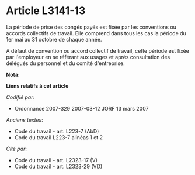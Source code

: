 # Article L3141-13

La période de prise des congés payés est fixée par les conventions ou accords collectifs de travail. Elle comprend dans tous
les cas la période du 1er mai au 31 octobre de chaque année.

A défaut de convention ou accord collectif de travail, cette période est fixée par l'employeur en se référant aux usages et
après consultation des délégués du personnel et du comité d'entreprise.

**Nota:**



**Liens relatifs à cet article**

_Codifié par_:

  - Ordonnance 2007-329 2007-03-12 JORF 13 mars 2007

_Anciens textes_:

  - Code du travail - art. L223-7 (AbD)
  - Code du travail L223-7 alinéas 1 et 2

_Cité par_:

  - Code du travail - art. L2323-17 (V)
  - Code du travail - art. L2323-29 (VD)
